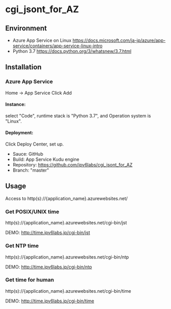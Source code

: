 # cgi_jsont_for_AZ


## Environment

- Azure App Service on Linux    https://docs.microsoft.com/ja-jp/azure/app-service/containers/app-service-linux-intro
- Python 3.7    https://docs.python.org/3/whatsnew/3.7.html


## Installation

### Azure App Service

Home -> App Service   Click Add

#### Instance:

select "Code", runtime stack is "Python 3.7", and Operation system is "Linux".

#### Deployment:

Click Deploy Center, set up.

- Sauce: GitHub
- Build: App Service Kudu engine
- Repository: https://github.com/ipv6labs/cgi_jsont_for_AZ
- Branch: "master"

## Usage

Access to http(s)://{application_name}.azurewebsites.net/

### Get POSIX/UNIX time

http(s)://{application_name}.azurewebsites.net/cgi-bin/jst

DEMO: http://time.ipv6labs.jp/cgi-bin/jst

### Get NTP time

http(s)://{application_name}.azurewebsites.net/cgi-bin/ntp

DEMO: http://time.ipv6labs.jp/cgi-bin/ntp

### Get time for human

http(s)://{application_name}.azurewebsites.net/cgi-bin/time

DEMO: http://time.ipv6labs.jp/cgi-bin/time







